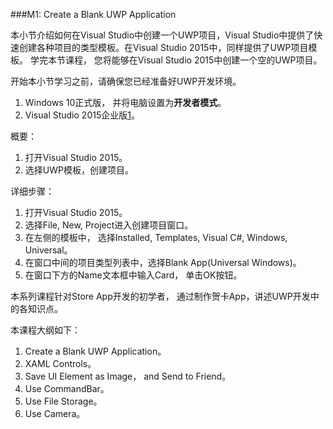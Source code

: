 ###M1: Create a Blank UWP Application

本小节介绍如何在Visual Studio中创建一个UWP项目，Visual Studio中提供了快速创建各种项目的类型模板。在Visual Studio 2015中，同样提供了UWP项目模板。 学完本节课程， 您将能够在Visual Studio 2015中创建一个空的UWP项目。

开始本小节学习之前，请确保您已经准备好UWP开发环境。

1. Windows 10正式版， 并将电脑设置为**开发者模式**。
2. Visual Studio 2015企业版[1]。

概要：

1. 打开Visual Studio 2015。
2. 选择UWP模板，创建项目。

详细步骤：

1. 打开Visual Studio 2015。
2. 选择File, New, Project进入创建项目窗口。
3. 在左侧的模板中， 选择Installed, Templates, Visual C#, Windows, Universal。
4. 在窗口中间的项目类型列表中，选择Blank App(Universal Windows)。
5. 在窗口下方的Name文本框中输入Card， 单击OK按钮。

本系列课程针对Store App开发的初学者， 通过制作贺卡App，讲述UWP开发中的各知识点。

本课程大纲如下：

1.  Create a Blank UWP Application。
2.  XAML Controls。
3.  Save UI Element as Image， and Send to Friend。
4.  Use CommandBar。
5.  Use File Storage。
6.  Use Camera。

[1]: https://www.visualstudio.com/en-us/downloads#d-express-windows-8?CR_CC=200395106